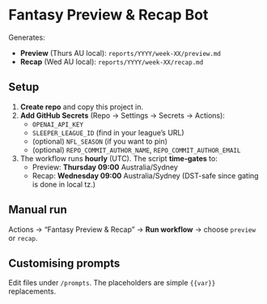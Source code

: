 # Fantasy Preview & Recap Bot

Generates:
- **Preview** (Thurs AU local): `reports/YYYY/week-XX/preview.md`
- **Recap** (Wed AU local): `reports/YYYY/week-XX/recap.md`

## Setup

1. **Create repo** and copy this project in.
2. **Add GitHub Secrets** (Repo → Settings → Secrets → Actions):
   - `OPENAI_API_KEY`
   - `SLEEPER_LEAGUE_ID` (find in your league’s URL)
   - (optional) `NFL_SEASON` (if you want to pin)
   - (optional) `REPO_COMMIT_AUTHOR_NAME`, `REPO_COMMIT_AUTHOR_EMAIL`
3. The workflow runs **hourly** (UTC). The script **time-gates** to:
   - Preview: **Thursday 09:00** Australia/Sydney
   - Recap: **Wednesday 09:00** Australia/Sydney
   (DST-safe since gating is done in local tz.)

## Manual run

Actions → “Fantasy Preview & Recap” → **Run workflow** → choose `preview` or `recap`.

## Customising prompts

Edit files under `/prompts`. The placeholders are simple `{{var}}` replacements.
